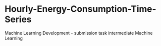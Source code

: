 # Hourly-Energy-Consumption-Time-Series
Machine Learning Development - submission task intermediate Machine Learning
